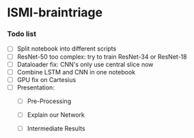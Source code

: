 # ISMI-braintriage

### Todo list
-  [ ] Split notebook into different scripts
-  [ ] ResNet-50 too complex: try to train ResNet-34 or ResNet-18
-  [ ] Dataloader fix: CNN's only use central slice now
-  [ ] Combine LSTM and CNN in one notebook
-  [ ] GPU fix on Cartesius
-  [ ] Presentation:
    - [ ] Pre-Processing
    - [ ] Explain our Network
    - [ ] Intermediate Results


